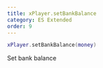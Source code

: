 ```yaml
---
title: xPlayer.setBankBalance
category: ES Extended
order: 9
---
```


```lua
xPlayer.setBankBalance(money)
```

Set bank balance
